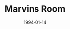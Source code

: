 ---
title: Marvins Room
date: 1994-01-14
closing_date: 1994-01-29
layout: productions
featured_image:
image_caption:
image_credit:
playbill:
Theatre: Theatre Jacksonville
Venue: Little Theatre
cast:
- Bessie: Margaret Kaler Reynolds
- Dr. Wally: Brad Trowbridge
- Ruth: Elyse Brady
- Bob: Charles Shami
- Lee: Sadie MacKenzie
- Dr. Charlotte/Retirement Director: Peggie Black
- Hank: Chris Tilley
- Charlie: David Cohen
- Marvin: Don Leslie
crew:
- Artistic Director: Ian Mairs
- Scenic Designers:
  - Shawn Meharg
  - Craig Van Zandt
- Assistant Director: Kathy Biddle
- Stage Manager: Jon Bennett
- Lighting Design: Abbie Weltsek
- Lighting Operator: Gloria Pepe
- Costumes: Kathy Biddle
- Sound Design: Michael Lipp
- Sound Operator: Gloria Pepe
- Hair and Make-up: Florence Le Furr
orchestra:
external_links:
---